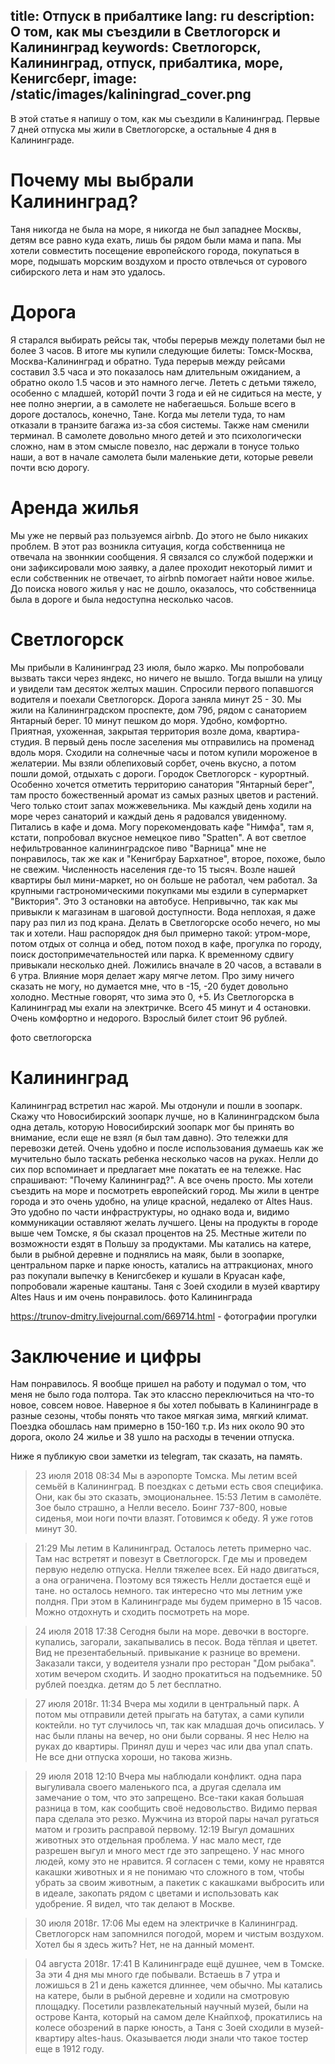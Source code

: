 title: Отпуск в прибалтике
lang: ru
description: О том, как мы съездили в Светлогорск и Калининград
keywords: Светлогорск, Калининград, отпуск, прибалтика, море, Кенигсберг, 
image: /static/images/kaliningrad_cover.png
---
В этой статье я напишу о том, как мы съездили в Калининград. Первые 7 дней отпуска мы жили в Светлогорске, а остальные 4 дня в Калининграде.

# Почему мы выбрали Калининград?
Таня никогда не была на море, я никогда не был западнее Москвы, детям все равно куда ехать, лишь бы рядом были мама и папа. Мы хотели совместить посещение европейского города, покупаться в море, подышать морским воздухом и просто отвлечься от сурового сибирского лета и нам это удалось.

# Дорога
Я старался выбирать рейсы так, чтобы перерыв между полетами был не более 3 часов. В итоге мы купили следующие билеты: Томск-Москва, Москва-Калининград и обратно. Туда перерыв между рейсами составил 3.5 часа и это показалось нам длительным ожиданием, а обратно около 1.5 часов и это намного легче. Лететь с детьми тяжело, особенно с младшей, которй1 почти 3 года и ей не сидиться на месте, у нее полно энергии, а в самолете не набегаешься. Больше всего в дороге досталось, конечно, Тане. Когда мы летели туда, то нам отказали в транзите багажа из-за сбоя системы. Также нам сменили терминал.
В самолете довольно много детей и это психологически сложно, нам в этом смысле повезло, нас держали в тонусе только наши, а вот в начале самолета были маленькие дети, которые ревели почти всю дорогу.

# Аренда жилья
Мы уже не первый раз пользуемся airbnb. До этого не было никаких проблем. В этот раз возникла ситуация, когда собственница не отвечала на звоннкии сообщения. Я связался со службой подержки и они зафиксировали мою заявку, а далее проходит некоторый лимит и если собственник не отвечает, то airbnb помогает найти новое жилье. До поиска нового жилья у нас не дошло, оказалось, что собственница была в дороге и была недоступна несколько часов.

# Светлогорск
Мы прибыли в Калининград 23 июля, было жарко. Мы попробовали вызвать такси через яндекс, но ничего не вышло. Тогда вышли на улицу и увидели там десяток желтых машин. Спросили первого попавшогся водителя и поехали Светлогорск. Дорога заняла минут 25 - 30. Мы жили на Калининградском проспекте, дом 79б, рядом с санаторием Янтарный берег. 10 минут пешком до моря. Удобно, комфортно. Приятная, ухоженная, закрытая территория возле дома, квартира-студия. В первый день после заселения мы отправились на променад вдоль моря. Сходили на солнечные часы и потом купили мороженое в желатерии. Мы взяли облепиховый сорбет, очень вкусно, а потом пошли домой, отдыхать с дороги. Городок Светлогорск - курортный. Особенно хочется отметить территорию санатория "Янтарный берег", там просто божественный аромат из самых разных цветов и растений. Чего только стоит запах можжевельника. Мы каждый день ходили на море через санаторий и каждый день я радовался увиденному. 
Питались в кафе и дома. Могу порекомендовать кафе "Нимфа", там я, кстати, попробовал вкусное немецкое пиво "Spatten". А вот светлое нефильтрованное калининградское пиво "Варница" мне не понравилось, так же как и "Кенигбрау Бархатное", второе, похоже, было не свежим.
Численность населения где-то 15 тысяч. Возле нашей квартиры был мини-маркет, но он больше не работал, чем работал. За крупными гастрономическими покупками мы ездили в супермаркет "Виктория". Это 3 остановки на автобусе. Непривычно, так как мы привыкли к магазинам в шаговой доступности. Вода неплохая, я даже пару раз пил из под крана. Делать в Светлогорске особо нечего, но мы так и хотели. Наш распорядок дня был примерно такой: утром-море, потом отдых от солнца и обед, потом поход в кафе, прогулка по городу, поиск достопримечательностей или парка. К временному сдвигу привыкали несколько дней. Ложились вначале в 20 часов, а вставали в 6 утра.
Влияние моря делает жару мягче летом. Про зиму ничего сказать не могу, но думается мне, что в -15, -20 будет довольно холодно. Местные говорят, что зима это 0, +5.
Из Светлогорска в Калининград мы ехали на электричке. Всего 45 минут и 4 остановки. Очень комфортно и недорого. Взрослый билет стоит 96 рублей.

фото светлогорска

# Калининград
Калининград встретил нас жарой. Мы отдонули и пошли в зоопарк. Скажу что Новосибирский зоопарк лучше, но в Калининградском была одна деталь, которую Новосибирский зоопарк мог бы принять во внимание, если еще не взял (я был там давно). Это тележки для перевозки детей. Очень удобно и после использования думаешь как же мучительно было таскать ребенка несколько часов на руках. Нелли до сих пор вспоминает и предлагает мне покатать ее на тележке.
Нас спрашивают: "Почему Калининград?". А все очень просто. Мы хотели съездить на море и посмотреть европейский город. Мы жили в центре города и это очень удобно, на улице красной, недалеко от Altes Haus. Это удобно по части инфраструктуры, но однако вода и, видимо коммуникации оставляют желать лучшего. Цены на продукты в городе выше чем Томске, я бы сказал процентов на 25. Местные жители по возможности ездят в Польшу за продуктами.
Мы катались на катере, были в рыбной деревне и поднялись на маяк, были в зоопарке, центральном парке и парке юность, катались на аттракционах, много раз покупали выпечку в Кенигсбекер и кушали в Круасан кафе, попробовали жареные каштаны. Таня с Зоей сходили в музей квартиру Altes Haus и им очень понравилось.
фото Калининграда

https://trunov-dmitry.livejournal.com/669714.html - фотографии прогулки

# Заключение и цифры
Нам понравилось. Я вообще пришел на работу и подумал о том, что меня не было года полтора. Так это классно переключиться на что-то новое, совсем новое. Наверное я бы хотел побывать в Калининграде в разные сезоны, чтобы понять что такое мягкая зима, мягкий климат. Поездка обошлась нам примерно в 150-160 т.р. Из них около 90 это дорога, около 24 жилье и 38 ушло на расходы в течении отпуска.

Ниже я публикую свои заметки из telegram, так сказать, на память.

>23 июля 2018
>08:34
>Мы в аэропорте Томска. Мы летим всей семьёй в Калининград. В поездках с детьми есть своя специфика. Они, как бы это сказать, эмоциональнее.
>15:53
>Летим в самолёте. Зое было страшно, а Нелли весело. Боинг 737-800, новые сиденья, мои ноги почти влазят. Готовимся к обеду. Я уже готов минут 30.

>21:29
>Мы летим в Калининград. Осталось лететь примерно час. Там нас встретят и повезут в Светлогорск. Где мы и проведем первую неделю отпуска. Нелли тяжелее всех. Ей надо двигаться, а она ограничена. Поэтому вся тяжесть Нелли достается ещё и тане. но осталось немного.
так интересно что мы летним уже полдня. При этом в Калининграде мы будем примерно в 15 часов. Можно отдохнуть и сходить посмотреть на море.

>24 июля 2018
>17:38
Сегодня были на море. девочки в восторге. купались, загорали, закапывались в песок. Вода тёплая и цветет. Вид не презентабельный. привыкание к разнице во времени. Заказали такси, у водеителя узнали про ресторан "Дом рыбака". хотим вечером сходить. И заодно прокатиться на подъемнике. 50 рублей поездка. детям до 5 лет бесплатно.

>27 июля 2018г.
>11:34
>Вчера мы ходили в центральный парк. А потом мы отправили детей прыгать на батутах, а сами купили коктейли. но тут случилось чп, так как младшая дочь описилась. У нас были планы на вечер, но они были сорваны. Я нес Нелю на руках до квартиры. Принял душ и через час или два упал спать. Не все дни отпуска хороши, но такова жизнь.

>29 июля 2018
>12:10
>Вчера мы наблюдали конфликт. одна пара выгуливала своего маленького пса, а другая сделала им замечание о том, что это запрещено. Все-таки какая большая разница в том, как сообщить своё недовольство. Видимо первая пара сделала это резко. Мужчина из второй пары начал ругаться матом и грозить расправой первому.
>12:19
>Выгул домашних животных это отдельная проблема. У нас мало мест, где разрешен выгул и много мест где это запрещено. У нас много людей, кому это не нравится. Я согласен с теми, кому не нравятся какашки животных и я не понимаю что сложного в том, чтобы убрать за своим животным, а пакетик с какашками выбросить или в идеале, закопать рядом с цветами и использовать как удобрение. Я видел, что так делают в Москве.

>30 июля 2018г.
>17:06
>Мы едем на электричке в Калининград. Светлогорск нам запомнился погодой, морем и чистым воздухом. Хотел бы я здесь жить? Нет, не на данный момент.

>04 августа 2018г.
>17:41
>В Калининграде ещё душнее, чем в Томске. За эти 4 дня мы много где побывали. Встаешь в 7 утра и ложишься в 21 и день кажется длиннее, чем обычно. Мы катались на катере, были в рыбной деревне и ходили на смотровую площадку. Посетили развлекательный научный музей, были на острове Канта, который на самом деле Кнайпхоф, прокатились на колесе обозрений в парке юность, а Таня с Зоей сходили в музей-квартиру altes-haus. Оказывается люди знали что такое тостер еще в 1912 году.
